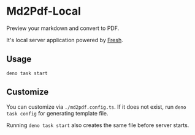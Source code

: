 # Md2Pdf-Local
Preview your markdown and convert to PDF.

It's local server application powered by [Fresh](https://github.com/denoland/fresh).
## Usage

```
deno task start
```

## Customize
You can customize via `./md2pdf.config.ts`. If it does not exist, run `deno task config` for generating template file.

Running `deno task start` also creates the same file before server starts.

